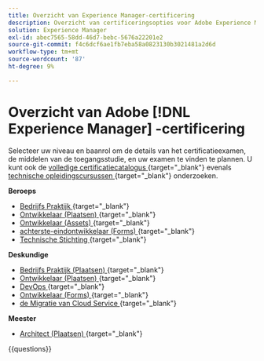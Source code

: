 ```yaml
---
title: Overzicht van Experience Manager-certificering
description: Overzicht van certificeringsopties voor Adobe Experience Manager
solution: Experience Manager
exl-id: abec7565-58dd-46d7-bebc-5676a22201e2
source-git-commit: f4c6dcf6ae1fb7eba58a0823130b3021481a2d6d
workflow-type: tm+mt
source-wordcount: '87'
ht-degree: 9%

---
```


# Overzicht van Adobe [!DNL Experience Manager] -certificering

Selecteer uw niveau en baanrol om de details van het certificatieexamen, de middelen van de toegangsstudie, en uw examen te vinden te plannen. U kunt ook de [ volledige certificatiecatalogus ](https://certification.adobe.com/certifications){target="_blank"}  evenals [ technische opleidingscursussen ](https://certification.adobe.com/courses/?/courses){target="_blank"}  onderzoeken.

**Beroeps**

* [ Bedrijfs Praktijk ](https://certification.adobe.com/certification/experience-manager-business-practitioner-professional){target="_blank"}  <!--AD0-E126-->
* [ Ontwikkelaar (Plaatsen) ](https://certification.adobe.com/certification/sites-developer-professional-v2){target="_blank"}  <!--AD0-E128-->
* [ Ontwikkelaar (Assets) ](https://certification.adobe.com/certification/assets-developer-professional){target="_blank"}  <!--AD0-E129-->
* [ achterste-eindontwikkelaar (Forms) ](https://certification.adobe.com/certification/backend-developer-professional){target="_blank"}  <!--AD0-E127-->
* [ Technische Stichting ](https://certification.adobe.com/certification/technical-foundations-professional){target="_blank"}  <!--AD0-E132-->

**Deskundige**

* [ Bedrijfs Praktijk (Plaatsen) ](https://certification.adobe.com/certification/sites-business-practitioner-expert){target="_blank"}  <!--AD0-E121-->
* [ Ontwikkelaar (Plaatsen) ](https://certification.adobe.com/certification/sites-developer-expert-v2){target="_blank"}  <!--AD0-E137-->
* [ DevOps ](https://certification.adobe.com/certification/aem-devops-engineer-expert){target="_blank"}  <!--AD0-E124-->
* [ Ontwikkelaar (Forms) ](https://certification.adobe.com/certification/aem-forms-developer-expert){target="_blank"}  <!--AD0-E125-->
* [ de Migratie van Cloud Service ](https://certification.adobe.com/certification/cloud-service-migration-expert){target="_blank"}  <!--AD0-E136-->

**Meester**

* [ Architect (Plaatsen) ](https://certification.adobe.com/certification/sites-architect-master){target="_blank"}  <!--AD0-E117-->

{{questions}}
